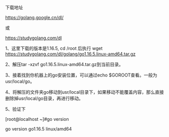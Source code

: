 下载地址

https://golang.google.cn/dl/  

或

https://studygolang.com/dl





1、这里下载的版本是1.16.5, cd /root  后执行    wget https://studygolang.com/dl/golang/go1.16.5.linux-amd64.tar.gz

2、解压tar -xzvf go1.16.5.linux-amd64.tar.gz到当前目录。

3、接着找到你机器上的go安装位置，可以通过echo $GOROOT查看。一般为usr/local/go。

4、将解压的文件夹go移动到usr/local目录下，如果移动不能覆盖内容，那么直接删除掉usr/local/go目录，再进行移动。

5、验证下

[root@localhost ~]#go version

go version go1.16.5 linux/amd64
